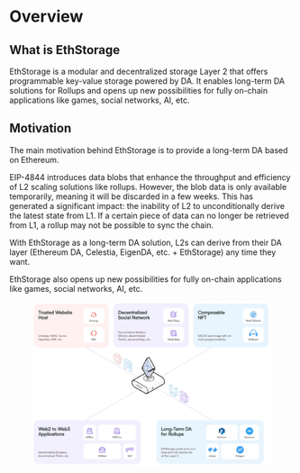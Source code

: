 
# Overview

## What is EthStorage

EthStorage is a modular and decentralized storage Layer 2 that offers programmable key-value storage powered by DA. It enables long-term DA solutions for Rollups and opens up new possibilities for fully on-chain applications like games, social networks, AI, etc.

## Motivation

The main motivation behind EthStorage is to provide a long-term DA based on Ethereum.

EIP-4844 introduces data blobs that enhance the throughput and efficiency of L2 scaling solutions like rollups. However, the blob data is only available temporarily, meaning it will be discarded in a few weeks. This has generated a significant impact: the inability of L2 to unconditionally derive the latest state from L1. If a certain piece of data can no longer be retrieved from L1, a rollup may not be possible to sync the chain.

With EthStorage as a long-term DA solution, L2s can derive from their DA layer (Ethereum DA, Celestia, EigenDA, etc. + EthStorage) any time they want.

EthStorage also opens up new possibilities for fully on-chain applications like games, social networks, AI, etc.

<figure><img src=".gitbook/assets/es.jpg" alt=""><figcaption></figcaption></figure>

